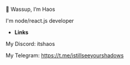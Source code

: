 👋 Wassup, I’m Haos

I'm node/react.js developer

- **Links**

My Discord: itshaos

My Telegram: https://t.me/istillseeyourshadows
